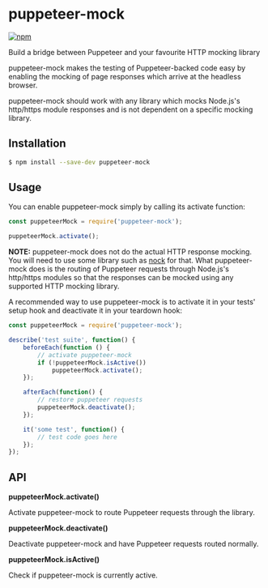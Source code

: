 # puppeteer-mock

[![npm](https://img.shields.io/npm/v/puppeteer-mock.svg)][npmjs]

[npmjs]: https://www.npmjs.com/package/puppeteer-mock

Build a bridge between Puppeteer and your favourite HTTP mocking library

puppeteer-mock makes the testing of Puppeteer-backed code easy by enabling the mocking of page responses which arrive at the headless browser.

puppeteer-mock should work with any library which mocks Node.js's http/https module responses and is not dependent on a specific mocking library.

## Installation

```bash
$ npm install --save-dev puppeteer-mock
```

## Usage

You can enable puppeteer-mock simply by calling its activate function:

```js
const puppeteerMock = require('puppeteer-mock');

puppeteerMock.activate();
```

**NOTE:** puppeteer-mock does not do the actual HTTP response mocking. You will need to use some library such as [nock](https://github.com/nock/nock) for that. What puppeteer-mock does is the routing of Puppeteer requests through Node.js's http/https modules so that the responses can be mocked using any supported HTTP mocking library.

A recommended way to use puppeteer-mock is to activate it in your tests' setup hook and deactivate it in your teardown hook:

```js
const puppeteerMock = require('puppeteer-mock');

describe('test suite', function() {
    beforeEach(function () {
        // activate puppeteer-mock
        if (!puppeteerMock.isActive())
            puppeteerMock.activate();
    }); 

    afterEach(function() {
        // restore puppeteer requests
        puppeteerMock.deactivate();
    });

    it('some test', function() {
        // test code goes here
    });
});
```

## API

**puppeteerMock.activate()**

Activate puppeteer-mock to route Puppeteer requests through the library.

**puppeteerMock.deactivate()**

Deactivate puppeteer-mock and have Puppeteer requests routed normally.

**puppeteerMock.isActive()**

Check if puppeteer-mock is currently active.
